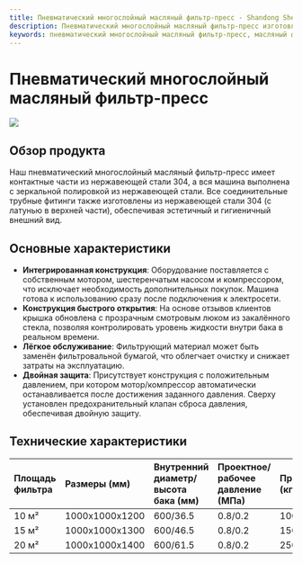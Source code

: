 ```yaml
---
title: Пневматический многослойный масляный фильтр-пресс - Shandong Shengshi Hecheng Machinery Co., Ltd.
description: Пневматический многослойный масляный фильтр-пресс изготовлен из нержавеющей стали 304, интегрированная конструкция, оснащен мотором, шестеренчатым насосом, компрессором, имеет конструкцию быстрого открытия и двойную защиту, подходит для рафинации и фильтрации масличных семян.
keywords: пневматический многослойный масляный фильтр-пресс, масляный фильтр-пресс, оборудование для фильтрации масличных семян, многослойный масляный фильтр-пресс, пневматический масляный фильтр-пресс, масляная фильтровальная машина, оборудование для рафинации масла, оборудование для фильтрации масла, гидравлический масляный фильтр-пресс, фильтровальная машина для масличных семян, оборудование для рафинации масла, оборудование для масляного фильтр-пресса
---
```


# Пневматический многослойный масляный фильтр-пресс
![](https://i.postimg.cc/mR4Z4z8S/image.png?dl=1)

## Обзор продукта

Наш пневматический многослойный масляный фильтр-пресс имеет контактные части из нержавеющей стали 304, а вся машина выполнена с зеркальной полировкой из нержавеющей стали. Все соединительные трубные фитинги также изготовлены из нержавеющей стали 304 (с латунью в верхней части), обеспечивая эстетичный и гигиеничный внешний вид.

## Основные характеристики

- **Интегрированная конструкция**: Оборудование поставляется с собственным мотором, шестеренчатым насосом и компрессором, что исключает необходимость дополнительных покупок. Машина готова к использованию сразу после подключения к электросети.  
- **Конструкция быстрого открытия**: На основе отзывов клиентов крышка обновлена с прозрачным смотровым люком из закалённого стекла, позволяя контролировать уровень жидкости внутри бака в реальном времени.  
- **Лёгкое обслуживание**: Фильтрующий материал может быть заменён фильтровальной бумагой, что облегчает очистку и снижает затраты на эксплуатацию.  
- **Двойная защита**: Присутствует конструкция с положительным давлением, при котором мотор/компрессор автоматически останавливается после достижения заданного давления. Сверху установлен предохранительный клапан сброса давления, обеспечивая двойную защиту.

## Технические характеристики

| Площадь фильтра | Размеры (мм)       | Внутренний диаметр/высота бака (мм) | Проектное/рабочее давление (МПа) | Производительность (кг/ч) | Мощность мотора/компрессора (кВт) |
| :-------------- | :---------------- | :--------------------------------- | :-------------------------------- | :------------------------- | :-------------------------------- |
| 10 м²           | 1000x1000x1200    | 600/36.5                           | 0.8/0.2                           | 100                        | 1.1                               |
| 15 м²           | 1000x1000x1300    | 600/46.5                           | 0.8/0.2                           | 150                        | 1.1                               |
| 20 м²           | 1000x1000x1400    | 600/61.5                           | 0.8/0.2                           | 250                        | 1.1                               |